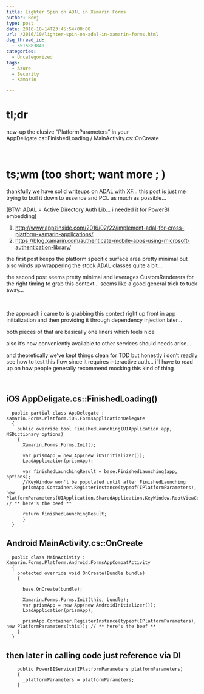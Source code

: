 ```yaml
---
title: Lighter Spin on ADAL in Xamarin Forms
author: Beej
type: post
date: 2016-10-14T23:45:54+00:00
url: /2016/10/lighter-spin-on-adal-in-xamarin-forms.html
dsq_thread_id:
  - 5515883840
categories:
  - Uncategorized
tags:
  - Azure
  - Security
  - Xamarin

---
```

# tl;dr

new-up the elusive &#8220;PlatformParameters&#8221; in your AppDeligate.cs::FinishedLoading / MainActivity.cs::OnCreate
  
&nbsp;

# ts;wm (too short; want more ; )

thankfully we have solid writeups on ADAL with XF&#8230; this post is just me trying to boil it down to essence and PCL as much as possible&#8230;
  
(BTW: ADAL = Active Directory Auth Lib&#8230; i needed it for PowerBI embedding)

  1. <http://www.appzinside.com/2016/02/22/implement-adal-for-cross-platform-xamarin-applications/>
  2. <https://blog.xamarin.com/authenticate-mobile-apps-using-microsoft-authentication-library/>

the first post keeps the platform specific surface area pretty minimal but also winds up wrappering the stock ADAL classes quite a bit&#8230;
  
the second post seems pretty minimal and leverages CustomRenderers for the right timing to grab this context&#8230; seems like a good general trick to tuck away&#8230;
  
&nbsp;

the approach i came to is grabbing this context right up front in app initialization and then providing it through dependency injection later&#8230;
  
both pieces of that are basically one liners which feels nice
  
also it&#8217;s now conveniently available to other services should needs arise&#8230;
  
and theoretically we&#8217;ve kept things clean for TDD but honestly i don&#8217;t readily see how to test this flow since it requires interactive auth&#8230; i&#8217;ll have to read up on how people generally recommend mocking this kind of thing
  
&nbsp;

## iOS AppDeligate.cs::FinishedLoading()

      public partial class AppDelegate : Xamarin.Forms.Platform.iOS.FormsApplicationDelegate
      {
        public override bool FinishedLaunching(UIApplication app, NSDictionary options)
        {
          Xamarin.Forms.Forms.Init();
    
          var prismApp = new App(new iOSInitializer());
          LoadApplication(prismApp);
    
          var finishedLaunchingResult = base.FinishedLaunching(app, options);
          //KeyWindow won't be populated until after FinishedLaunching
          prismApp.Container.RegisterInstance(typeof(IPlatformParameters), new PlatformParameters(UIApplication.SharedApplication.KeyWindow.RootViewController)); // ** here's the beef **
    
          return finishedLaunchingResult;
          }
      }
    

## Android MainActivity.cs::OnCreate

      public class MainActivity : Xamarin.Forms.Platform.Android.FormsAppCompatActivity
      {
        protected override void OnCreate(Bundle bundle)
        {
    
          base.OnCreate(bundle);
    
          Xamarin.Forms.Forms.Init(this, bundle);
          var prismApp = new App(new AndroidInitializer());
          LoadApplication(prismApp);
    
          prismApp.Container.RegisterInstance(typeof(IPlatformParameters), new PlatformParameters(this)); // ** here's the beef **
        }
      }
    

## then later in calling code just reference via DI

        public PowerBIService(IPlatformParameters platformParameters)
        {
          _platformParameters = platformParameters;
        }